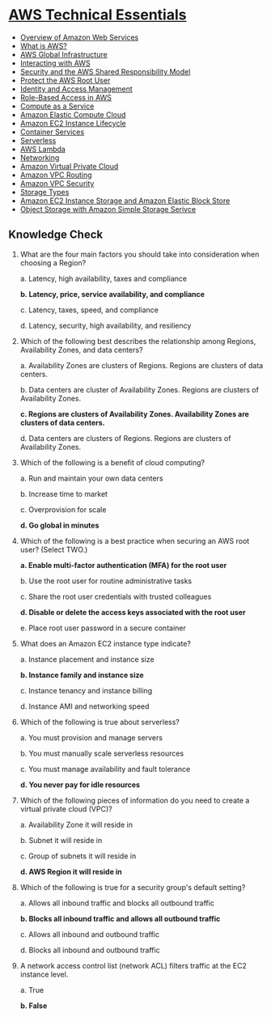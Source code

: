 # [AWS Technical Essentials](https://explore.skillbuilder.aws/learn/course/external/view/elearning/1851/aws-technical-essentials?dt=tile&tile=fdt)

* [Overview of Amazon Web Services](https://docs.aws.amazon.com/pdfs/whitepapers/latest/aws-overview/aws-overview.pdf)
* [What is AWS?](module-1/what-is-aws.md)
* [AWS Global Infrastructure](module-1/global-infrastructure.md)
* [Interacting with AWS](module-1/interacting-with-aws.md)
* [Security and the AWS Shared Responsibility Model](module-1/security-and-shared-responsibility.md)
* [Protect the AWS Root User](module-1/protect-aws-root-user.md)
* [Identity and Access Management](module-1/aws-iam.md)
* [Role-Based Access in AWS](module-1/role-based-access.md)
* [Compute as a Service](module-2/compute-as-a-service.md)
* [Amazon Elastic Compute Cloud](module-2/amazon-ec2.md)
* [Amazon EC2 Instance Lifecycle](module-2/aws-ec2-instance-lifecycle.md)
* [Container Services](module-2/container-services.md)
* [Serverless](module-2/serverless.md)
* [AWS Lambda](module-2/aws-lambda.md)
* [Networking](module-3/networking.md)
* [Amazon Virtual Private Cloud](module-3/amazon-vpc.md)
* [Amazon VPC Routing](module-3/amazon-vpc-routing.md)
* [Amazon VPC Security](module-3/amazon-vpc-security.md)
* [Storage Types](module-4/storage-types.md)
* [Amazon EC2 Instance Storage and Amazon Elastic Block Store](module-4/aws-ec2-instance-and-ebs-storage.md)
* [Object Storage with Amazon Simple Storage Serivce](module-4/aws-object-storage-with-s3.md)

## Knowledge Check
1. What are the four main factors you should take into consideration when choosing a Region?
   
   a. Latency, high availability, taxes and compliance
   
   **b. Latency, price, service availability, and compliance**
   
   c. Latency, taxes, speed, and compliance
   
   d. Latency, security, high availability, and resiliency

2. Which of the following best describes the relationship among Regions, Availability Zones, and data centers?

   a. Availability Zones are clusters of Regions. Regions are clusters of data centers. 

   b. Data centers are cluster of Availability Zones. Regions are clusters of Availability Zones.

   **c. Regions are clusters of Availability Zones. Availability Zones are clusters of data centers.**

   d. Data centers are clusters of Regions. Regions are clusters of Availability Zones.

3. Which of the following is a benefit of cloud computing?

   a. Run and maintain your own data centers

   b. Increase time to market

   c. Overprovision for scale

   **d. Go global in minutes**

4. Which of the following is a best practice when securing an AWS root user? (Select TWO.)

   **a. Enable multi-factor authentication (MFA) for the root user**

   b. Use the root user for routine administrative tasks

   c. Share the root user credentials with trusted colleagues

   **d. Disable or delete the access keys associated with the root user**

   e. Place root user password in a secure container

5. What does an Amazon EC2 instance type indicate?

   a. Instance placement and instance size

   **b. Instance family and instance size**

   c. Instance tenancy and instance billing

   d. Instance AMI and networking speed

6. Which of the following is true about serverless?

   a. You must provision and manage servers

   b. You must manually scale serverless resources

   c. You must manage availability and fault tolerance

   **d. You never pay for idle resources**

7. Which of the following pieces of information do you need to create a virtual private cloud (VPC)?

   a. Availability Zone it will reside in 

   b. Subnet it will reside in

   c. Group of subnets it will reside in

   **d. AWS Region it will reside in**

8. Which of the following is true for a security group's default setting?

   a. Allows all inbound traffic and blocks all outbound traffic

   **b. Blocks all inbound traffic and allows all outbound traffic**

   c. Allows all inbound and outbound traffic

   d. Blocks all inbound and outbound traffic

9. A network access control list (network ACL) filters traffic at the EC2 instance level.

   a. True 

   **b. False**
